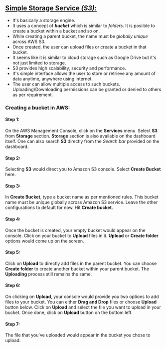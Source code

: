 ## <ins>Simple Storage Service _(S3)_:</ins>

- It's basically a storage engine.
- It uses a concept of _**bucket**_ which is similar to _folders_. It is posiible to create a bucket within a bucket and so on.
- While creating a parent bucket, the name must be _globally unique_ across AWS S3.
- Once created, the user can upload files or create a bucket in that bucket.
- It seems like it is similar to cloud storage such as Google Drive but it's not just limited to storage.
- S3 provides high scalability, security and performance.
- It's simple interface allows the user to store or retrieve any amount of data anytime, anywhere using internet.
- The user can allow multiple access to such buckets. Uploading/Downloading permissions can be granted or denied to others as per requirement.

### Creating a bucket in AWS:
#### Step 1: 
On the AWS Management Console, click on the **Services** menu. Select **S3** from **Storage** section. **Storage** section is also available on the dashboard itself. One can also search **S3** directly from the _Search bar_ provided on the dashboard.

#### Step 2:
Selecting **S3** would direct you to Amazon S3 console. Select **Create Bucket** here.

#### Step 3:
In **Create Bucket**, type a bucket name as per mentioned rules. This bucket name must be unique globally across Amazon S3 service.
Leave the other configurations to default for now. Hit **Create bucket**.

#### Step 4:
Once the bucket is created, your empty bucket would appear on the console. Click on your bucket to **Upload** files in it. **Upload** or **Create folder** options would come up on the screen.

#### Step 5:
Click on **Upload** to directly add files in the parent bucket. You can choose **Create folder** to create another bucket within your parent bucket. The **Uploading** process still remains the same.

#### Step 6:
On clicking on **Upload**, your console would provide you two options to add files to your bucket. You can either **Drag and Drop** files or choose **Upload** button below.
Click on **Upload** and select the file you want to upload in your bucket. Once done, click on **Upload** button on the bottom left.

#### Step 7:
The file that you've uploaded would appear in the bucket you chose to upload.
